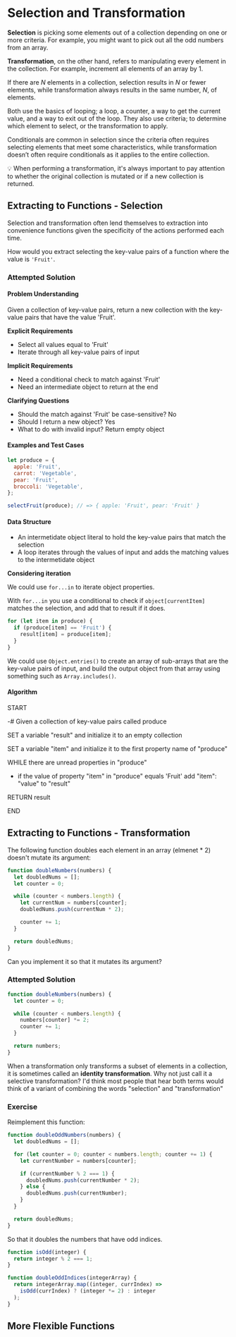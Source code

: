 # Selection and Transformation

**Selection** is picking some elements out of a collection depending on one or more criteria. For example, you might want to pick out all the odd numbers from an array.

**Transformation**, on the other hand, refers to manipulating every element in the collection. For example, increment all elements of an array by 1.

If there are *N* elements in a collection, selection results in *N* or fewer elements, while transformation always results in the same number, *N*, of elements.

Both use the basics of looping; a loop, a counter, a way to get the current value, and a way to exit out of the loop. They also use criteria; to determine which element to select, or the transformation to apply.

Conditionals are common in selection since the criteria often requires selecting elements that meet some characteristics, while transformation doesn’t often require conditionals as it applies to the entire collection.

<aside>
💡 When performing a transformation, it's always important to pay attention to whether the original collection is mutated or if a new collection is returned.
</aside>

## Extracting to Functions - Selection

Selection and transformation often lend themselves to extraction into convenience functions given the specificity of the actions performed each time.

How would you extract selecting the key-value pairs of a function where the value is `'Fruit'`.

### Attempted Solution

#### Problem Understanding

Given a collection of key-value pairs, return a new collection with the key-value pairs that have the value 'Fruit'.

**Explicit Requirements**

- Select all values equal to 'Fruit'
- Iterate through all key-value pairs of input

**Implicit Requirements**

- Need a conditional check to match against 'Fruit'
- Need an intermediate object to return at the end

**Clarifying Questions**

- Should the match against 'Fruit' be case-sensitive? No
- Should I return a new object? Yes
- What to do with invalid input? Return empty object

#### Examples and Test Cases

```js
let produce = {
  apple: 'Fruit',
  carrot: 'Vegetable',
  pear: 'Fruit',
  broccoli: 'Vegetable',
};

selectFruit(produce); // => { apple: 'Fruit', pear: 'Fruit' }
```

#### Data Structure

- An intermetidate object literal to hold the key-value pairs that match the selection
- A loop iterates through the values of input and adds the matching values to the intermetidate object

**Considering iteration**

We could use `for...in` to iterate object properties.

With `for...in` you use a conditional to check if `object[currentItem]` matches the selection, and add that to result if it does.

```js
for (let item in produce) {
  if (produce[item] == 'Fruit') {
    result[item] = produce[item];
  }
}
```

We could use `Object.entries()` to create an array of sub-arrays that are the key-value pairs of input, and build the output object from that array using something such as `Array.includes()`.

#### Algorithm

START

-# Given a collection of key-value pairs called produce

SET a variable "result" and initialize it to an empty collection

SET a variable "item" and initialize it to the first property name of "produce"

WHILE there are unread properties in "produce"

- if the value of property "item" in "produce" equals 'Fruit' add "item": "value" to "result"

RETURN result

END

## Extracting to Functions - Transformation

The following function doubles each element in an array (elmenet \* 2) doesn't mutate its argument:

```js
function doubleNumbers(numbers) {
  let doubledNums = [];
  let counter = 0;

  while (counter < numbers.length) {
    let currentNum = numbers[counter];
    doubledNums.push(currentNum * 2);

    counter += 1;
  }

  return doubledNums;
}
```

Can you implement it so that it mutates its argument?

### Attempted Solution

```js
function doubleNumbers(numbers) {
  let counter = 0;

  while (counter < numbers.length) {
    numbers[counter] *= 2;
    counter += 1;
  }

  return numbers;
}
```

When a transformation only transforms a subset of elements in a collection, it is sometimes called an **identity transformation**. Why not just call it a selective transformation? I'd think most people that hear both terms would think of a variant of combining the words "selection" and "transformation"

### Exercise

Reimplement this function:

```js
function doubleOddNumbers(numbers) {
  let doubledNums = [];

  for (let counter = 0; counter < numbers.length; counter += 1) {
    let currentNumber = numbers[counter];

    if (currentNumber % 2 === 1) {
      doubledNums.push(currentNumber * 2);
    } else {
      doubledNums.push(currentNumber);
    }
  }

  return doubledNums;
}
```

So that it doubles the numbers that have odd indices.

```js
function isOdd(integer) {
  return integer % 2 === 1;
}

function doubleOddIndices(integerArray) {
  return integerArray.map((integer, currIndex) =>
    isOdd(currIndex) ? (integer *= 2) : integer
  );
}
```

## More Flexible Functions
